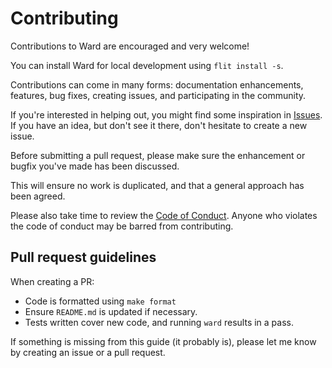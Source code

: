 # Contributing

Contributions to Ward are encouraged and very welcome!

You can install Ward for local development using `flit install -s`.

Contributions can come in many forms: documentation enhancements, features, bug fixes, creating issues, and participating in the community.

If you're interested in helping out, you might find some inspiration in [Issues](https://github.com/darrenburns/ward/issues). If you have an idea, but don't see it there, don't hesitate to create a new issue.

Before submitting a pull request, please make sure the enhancement or bugfix you've made has been discussed. 

This will ensure no work is duplicated, and that a general approach has been agreed.

Please also take time to review the [Code of Conduct](https://github.com/darrenburns/ward/blob/master/.github/CODE_OF_CONDUCT.md). Anyone who violates the code of conduct may be barred from contributing.

## Pull request guidelines

When creating a PR:

* Code is formatted using `make format`
* Ensure `README.md` is updated if necessary.
* Tests written cover new code, and running `ward` results in a pass.

If something is missing from this guide (it probably is), please let me know by creating an issue or a pull request.
